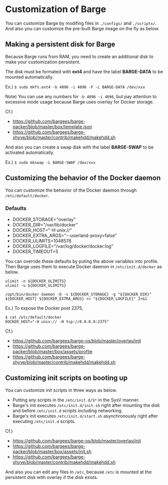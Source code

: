 # Customization of Barge

You can customize Barge by modifing files in `./configs/` and `./scripts/`.
And also you can customize the pre-built Barge image on the fly as below.

## Making a persistent disk for Barge

Because Barge runs from RAM, you need to create an additional disk to make your customization persistent.

The disk must be formated with **ext4** and have the label **BARGE-DATA** to be mounted automatically.

Ex.) `$ sudo mkfs.ext4 -b 4096 -i 4096 -F -L BARGE-DATA /dev/xxx`

Note) You can use any numbers for `-b 4096 -i 4096`, but pay attention to excessive inode usage because Barge uses overlay for Docker storage.

Cf.)  
- https://github.com/bargees/barge-packer/blob/master/box/template.json
- https://github.com/bargees/barge-xhyve/blob/master/contrib/makehdd/makehdd.sh

And also you can create a swap disk with the label **BARGE-SWAP** to be activated automatically.

Ex.) `$ sudo mkswap -L BARGE-SWAP /dev/xxx`

## Customizing the behavior of the Docker daemon

You can customize the behavior of the Docker daemon through `/etc/default/docker`.

### Defaults

- DOCKER_STORAGE="overlay"
- DOCKER_DIR="/var/lib/docker"
- DOCKER_HOST="-H unix://"
- DOCKER_EXTRA_ARGS="--userland-proxy=false"
- DOCKER_ULIMITS=1048576
- DOCKER_LOGFILE="/var/log/docker/docker.log"
- DOCKER_TIMEOUT=5

You can override these defaults by puting the above variables into profile.
Then Barge uses them to execute Docker daemon in `/etc/init.d/docker` as below.

```
ulimit -n ${DOCKER_ULIMITS}
ulimit -u ${DOCKER_ULIMITS}

/opt/bin/docker daemon -D -s ${DOCKER_STORAGE} -g "${DOCKER_DIR}" ${DOCKER_HOST} ${DOCKER_EXTRA_ARGS} >> "${DOCKER_LOGFILE}" 2>&1
```

Ex.) To expose the Docker post 2375,

```
$ cat /etc/default/docker
DOCKER_HOST="-H unix:// -H tcp://0.0.0.0:2375"
```

Cf.)  
- https://github.com/bargees/barge-os/blob/master/overlay/init
- https://github.com/bargees/barge-packer/blob/master/box/assets/profile
- https://github.com/bargees/barge-xhyve/blob/master/contrib/makehdd/makehdd.sh

## Customizing init scripts on booting up

You can customize init scripts in three ways as below.

- Putting any scripts in the `/etc/init.d/S*` in the SysV manner.
- Barge's init executes `/etc/init.d/init.sh` right after mounting the disk and before `/etc/init.d` scripts including networking.
- Barge's init executes `/etc/init.d/start.sh` asynchronously right after executing `/etc/init.d` scripts.

Cf.)  
- https://github.com/bargees/barge-os/blob/master/overlay/init
- https://github.com/bargees/barge-packer/blob/master/box/assets/init.sh
- https://github.com/bargees/barge-xhyve/blob/master/contrib/makehdd/makehdd.sh

And also you can edit any files in `/etc`, because `/etc` is mounted at the persistent disk with overlay if the disk exists.
